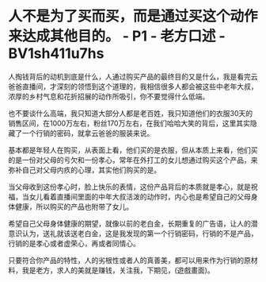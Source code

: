 # 人不是为了买而买，而是通过买这个动作来达成其他目的。 - P1 - 老方口述 - BV1sh411u7hs

人掏钱背后的动机到底是什么，人通过购买产品的最终目的又是什么，我是看完云爸爸直播间，才深刻的领悟到这个道理的，我相信很多人都会被这些中老年大叔，浓厚的乡村气息和花折招展的动作所吸引，你不要觉得什么低端。

也不要谈什么高端，我只知道大部分人都是老百姓，我只知道他们的衣服30天的销售区间，在1000万左右，粉丝170万左右，在我们哈哈大笑的背后，这里其实隐藏了一个行销的密码，就拿云爸爸的服装来说。

基本都是年轻人在购买，从表面上看，他们买的是衣服，但从本质上来看，他们买的是一份对父母的亏欠和一份孝心，常年在外打工的女儿想通过购买这个产品，来弥补自己对父母内疚的心理，其实他们购买的是。

当父母收到这份孝心时，脸上快乐的表情，这份产品背后的本质就是孝心，就是祝福，当女儿看着直播间里面的中年大叔活泼的动作时，内心也是希望自己的父母身体健康，所以购买的产品也附带了女儿。

希望自己父母身体健康的期望，就像以前的老白金，长期重复的广告语，让人的潜意识认为，送礼就该送老白金，这是我发现的第一个行销密码，行销的不是产品，行销的是孝心或者虚荣心，再或者同情心。

只要符合你产品的特性，人的劣根性或者人的真善美，都可以用来作为行销的原材料，我是老方，求人的美就是赚钱，关注我，下期见，(遊戲畫面)。

